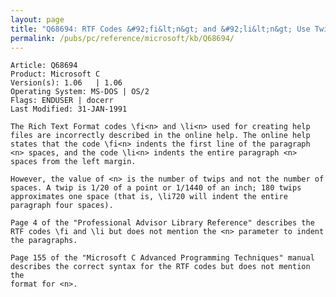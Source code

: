 ```yaml
---
layout: page
title: "Q68694: RTF Codes &#92;fi&lt;n&gt; and &#92;li&lt;n&gt; Use Twips Instead of Spaces"
permalink: /pubs/pc/reference/microsoft/kb/Q68694/
---
```


	Article: Q68694
	Product: Microsoft C
	Version(s): 1.06   | 1.06
	Operating System: MS-DOS | OS/2
	Flags: ENDUSER | docerr
	Last Modified: 31-JAN-1991
	
	The Rich Text Format codes \fi<n> and \li<n> used for creating help
	files are incorrectly described in the online help. The online help
	states that the code \fi<n> indents the first line of the paragraph
	<n> spaces, and the code \li<n> indents the entire paragraph <n>
	spaces from the left margin.
	
	However, the value of <n> is the number of twips and not the number of
	spaces. A twip is 1/20 of a point or 1/1440 of an inch; 180 twips
	approximates one space (that is, \li720 will indent the entire
	paragraph four spaces).
	
	Page 4 of the "Professional Advisor Library Reference" describes the
	RTF codes \fi and \li but does not mention the <n> parameter to indent
	the paragraphs.
	
	Page 155 of the "Microsoft C Advanced Programming Techniques" manual
	describes the correct syntax for the RTF codes but does not mention the
	format for <n>.

